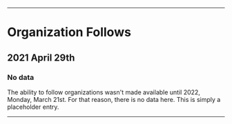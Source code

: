 
***

# Organization Follows

## 2021 April 29th

### No data

The ability to follow organizations wasn't made available until 2022, Monday, March 21st. For that reason, there is no data here. This is simply a placeholder entry.

***
